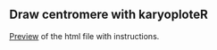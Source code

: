 
## Draw centromere with karyoploteR

[Preview](http://htmlpreview.github.io/?https://github.com/asthara10/Draw-centromere-with-karyoploteR/blob/main/karyoploteR_centromere.html) of the html file with instructions.
